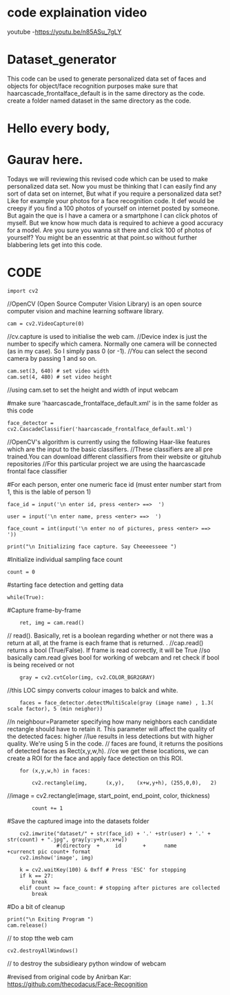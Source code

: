 # code explaination video
youtube -https://youtu.be/n85ASu_7gLY


# Dataset_generator
This code can be used to generate personalized data set of faces and objects for object/face recognition purposes
make sure that haarcascade_frontalface_default is in the same directory as the code.
create a folder named dataset in the same directory as the code.

# Hello every body, 
# Gaurav here.
Todays we will reviewing this revised code which can be used to make personalized data set.
Now you must be thinking that I can easily find any sort of data set on internet,
But what if you require a personalized data set? Like for example your photos for a face recognition code. It def would be creepy if you find a 100 photos of yourself on internet posted by someone.
But again the que is I have a camera or a smartphone I can click photos of myself.  But we know how much data is required to achieve a good accuracy for a model.
Are you sure you wanna sit there and click 100 of photos of yourself? You might be an essentric at that point.so without further blabbering lets get into this code.

# CODE

	import cv2

//OpenCV (Open Source Computer Vision Library) is an open source computer vision and machine learning software library.

	cam = cv2.VideoCapture(0)

//cv.capture is used to initialise the web cam.
//Device index is just the number to specify which camera. Normally one camera will be connected (as in my case). So I simply pass 0 (or -1). 
//You can select the second camera by passing 1 and so on.

	cam.set(3, 640) # set video width
	cam.set(4, 480) # set video height

//using cam.set to set the height and width of input webcam 

#make sure 'haarcascade_frontalface_default.xml' is in the same folder as this code

	face_detector = cv2.CascadeClassifier('haarcascade_frontalface_default.xml')

//OpenCV's algorithm is currently using the following Haar-like features which are the input to the basic classifiers. 
//These classifiers are all pre trained.You can download different classifiers from their website or gituhub repositories 
//For this particular project we are using the haarcascade frontal face classifier

#For each person, enter one numeric face id (must enter number start from 1, this is the lable of person 1)

	face_id = input('\n enter id, press <enter> ==>  ')

	user = input('\n enter name, press <enter> ==>  ')

	face_count = int(input('\n enter no of pictures, press <enter> ==>  '))

	print("\n Initializing face capture. Say Cheeeesseee ")

#Initialize individual sampling face count

	count = 0

#starting face detection and getting data 

	while(True):


#Capture frame-by-frame
    
    	ret, img = cam.read()

// read(). Basically, ret is a boolean regarding whether or not there was a return at all, at the frame is each frame that is returned. .
//cap.read() returns a bool (True/False). If frame is read correctly, it will be True
//so basically cam.read gives bool for working of webcam and ret check if bool is being received or not    
    
    	gray = cv2.cvtColor(img, cv2.COLOR_BGR2GRAY)
//this LOC simpy converts colour images to balck and white.

		faces = face_detector.detectMultiScale(gray (image name) , 1.3( scale factor), 5 (min neighor))

//n neighbour=Parameter specifying how many neighbors each candidate rectangle should have to retain it. This parameter will affect the quality of the detected faces: higher //lue results in less detections but with higher quality. We're using 5 in the code.
// faces are found, it returns the positions of detected faces as Rect(x,y,w,h).
//ce we get these locations, we can create a ROI for the face and apply face detection on this ROI.

    	for (x,y,w,h) in faces:

        	cv2.rectangle(img,      (x,y),    (x+w,y+h), (255,0,0),   2)     
//image = cv2.rectangle(image, start_point, end_point, color,    thickness)
        	
			count += 1

#Save the captured image into the datasets folder
        
		cv2.imwrite("dataset/" + str(face_id) + '.' +str(user) + '.' + str(count) + ".jpg", gray[y:y+h,x:x+w])
                    #(directory  +     id       +      name       +currenct pic count+ format
        cv2.imshow('image', img)

    	k = cv2.waitKey(100) & 0xff # Press 'ESC' for stopping
    	if k == 27:
        	break
    	elif count >= face_count: # stopping after pictures are collected
         	break

#Do a bit of cleanup

	print("\n Exiting Program ")
	cam.release()
// to stop tthe web cam
	
	cv2.destroyAllWindows()
// to destroy the subsidieary python window of webcam





#revised from original code by Anirban Kar: https://github.com/thecodacus/Face-Recognition    
